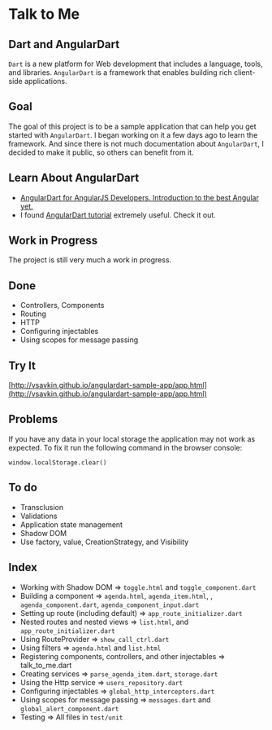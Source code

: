 # Talk to Me

## Dart and AngularDart

`Dart` is a new platform for Web development that includes a language, tools, and libraries. `AngularDart` is a framework that enables building rich client-side applications. 

## Goal

The goal of this project is to be a sample application that can help you get started with `AngularDart`. I began working on it a few days ago to learn the framework. And since there is not much documentation about `AngularDart`, I decided to make it public, so others can benefit from it.
 
## Learn About AngularDart

* [AngularDart for AngularJS Developers. Introduction to the best Angular yet.](http://victorsavkin.com/post/72452331552/angulardart-for-angularjs-developers-introduction-to)
* I found [AngularDart tutorial](https://angulardart.org/tutorial) extremely useful. Check it out.

## Work in Progress

The project is still very much a work in progress.

## Done

* Controllers, Components
* Routing
* HTTP
* Configuring injectables
* Using scopes for message passing

## Try It

[http://vsavkin.github.io/angulardart-sample-app/app.html](http://vsavkin.github.io/angulardart-sample-app/app.html)

## Problems

If you have any data in your local storage the application may not work as expected. To fix it run the following command in the browser console:

`window.localStorage.clear()`

## To do

* Transclusion
* Validations
* Application state management
* Shadow DOM
* Use factory, value, CreationStrategy, and Visibility

## Index

* Working with Shadow DOM => `toggle.html` and `toggle_component.dart`
* Building a component => `agenda.html`, `agenda_item.html`, , `agenda_component.dart`, `agenda_component_input.dart`
* Setting up route (including default) => `app_route_initializer.dart`
* Nested routes and nested views => `list.html`, and `app_route_initializer.dart`
* Using RouteProvider => `show_call_ctrl.dart`
* Using filters => `agenda.html` and `list.html`
* Registering components, controllers, and other injectables => talk_to_me.dart
* Creating services => `parse_agenda_item.dart`, `storage.dart`
* Using the Http service => `users_repository.dart`
* Configuring injectables => `global_http_interceptors.dart`
* Using scopes for message passing => `messages.dart` and `global_alert_component.dart`
* Testing => All files in `test/unit`